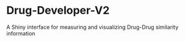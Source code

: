 # Drug-Developer-V2
A Shiny interface for measuring and visualizing Drug-Drug similarity information

